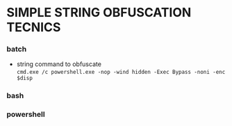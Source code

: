 <br />

# SIMPLE STRING OBFUSCATION TECNICS


### batch

- string command to obfuscate<br />
`cmd.exe /c powershell.exe -nop -wind hidden -Exec Bypass -noni -enc $disp`

### bash

### powershell

<br />
